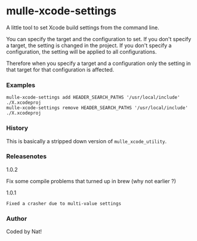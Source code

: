 # mulle-xcode-settings

A little tool to set Xcode build settings from the command line.

You can specify the target and the configuration to set. If you don't
specify a target, the setting is changed in the project. If you don't
specify a configuration, the setting will be applied to all configurations.

Therefore when you specify a target and a configuration only the setting in
that target for that configuration is affected.


### Examples

```console
mulle-xcode-settings add HEADER_SEARCH_PATHS '/usr/local/include' ./X.xcodeproj
mulle-xcode-settings remove HEADER_SEARCH_PATHS '/usr/local/include' ./X.xcodeproj
```


### History

This is basically a stripped down version of `mulle_xcode_utility`.

### Releasenotes


1.0.2

   Fix some compile problems that turned up in brew (why not earlier ?)

1.0.1

	Fixed a crasher due to multi-value settings


### Author

Coded by Nat!

